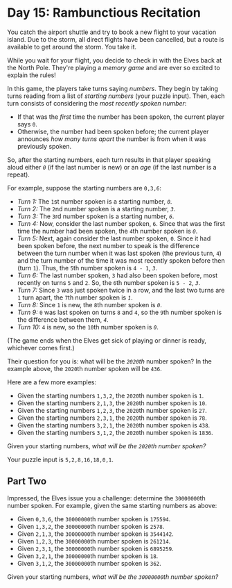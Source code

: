 # Day 15: Rambunctious Recitation

You catch the airport shuttle and try to book a new flight to your vacation island. Due to the storm, all direct flights have been cancelled, but a route is available to get around the storm. You take it.

While you wait for your flight, you decide to check in with the Elves back at the North Pole. They're playing a _memory game_ and are ever so excited to explain the rules!

In this game, the players take turns saying _numbers_. They begin by taking turns reading from a list of _starting numbers_ (your puzzle input). Then, each turn consists of considering the _most recently spoken number_:

* If that was the _first_ time the number has been spoken, the current player says `0`.
* Otherwise, the number had been spoken before; the current player announces _how many turns apart_ the number is from when it was previously spoken.

So, after the starting numbers, each turn results in that player speaking aloud either _`0`_ (if the last number is new) or an _age_ (if the last number is a repeat).

For example, suppose the starting numbers are `0,3,6`:

* _Turn 1:_ The `1`st number spoken is a starting number, _`0`_.
* _Turn 2:_ The `2`nd number spoken is a starting number, _`3`_.
* _Turn 3:_ The `3`rd number spoken is a starting number, _`6`_.
* _Turn 4:_ Now, consider the last number spoken, `6`. Since that was the first time the number had been spoken, the `4`th number spoken is _`0`_.
* _Turn 5:_ Next, again consider the last number spoken, `0`. Since it had been spoken before, the next number to speak is the difference between the turn number when it was last spoken (the previous turn, `4`) and the turn number of the time it was most recently spoken before then (turn `1`). Thus, the `5`th number spoken is `4 - 1`, _`3`_.
* _Turn 6:_ The last number spoken, `3` had also been spoken before, most recently on turns `5` and `2`. So, the `6`th number spoken is `5 - 2`, _`3`_.
* _Turn 7:_ Since `3` was just spoken twice in a row, and the last two turns are `1` turn apart, the `7`th number spoken is _`1`_.
* _Turn 8:_ Since `1` is new, the `8`th number spoken is _`0`_.
* _Turn 9:_ `0` was last spoken on turns `8` and `4`, so the `9`th number spoken is the difference between them, _`4`_.
* _Turn 10:_ `4` is new, so the `10`th number spoken is _`0`_.

(The game ends when the Elves get sick of playing or dinner is ready, whichever comes first.)

Their question for you is: what will be the _`2020`th_ number spoken? In the example above, the `2020`th number spoken will be `436`.

Here are a few more examples:

* Given the starting numbers `1,3,2`, the `2020`th number spoken is `1`.
* Given the starting numbers `2,1,3`, the `2020`th number spoken is `10`.
* Given the starting numbers `1,2,3`, the `2020`th number spoken is `27`.
* Given the starting numbers `2,3,1`, the `2020`th number spoken is `78`.
* Given the starting numbers `3,2,1`, the `2020`th number spoken is `438`.
* Given the starting numbers `3,1,2`, the `2020`th number spoken is `1836`.

Given your starting numbers, _what will be the `2020`th number spoken?_

Your puzzle input is `5,2,8,16,18,0,1`.

## Part Two

Impressed, the Elves issue you a challenge: determine the `30000000`th number spoken. For example, given the same starting numbers as above:

* Given `0,3,6`, the `30000000`th number spoken is `175594`.
* Given `1,3,2`, the `30000000`th number spoken is `2578`.
* Given `2,1,3`, the `30000000`th number spoken is `3544142`.
* Given `1,2,3`, the `30000000`th number spoken is `261214`.
* Given `2,3,1`, the `30000000`th number spoken is `6895259`.
* Given `3,2,1`, the `30000000`th number spoken is `18`.
* Given `3,1,2`, the `30000000`th number spoken is `362`.

Given your starting numbers, _what will be the `30000000`th number spoken?_

